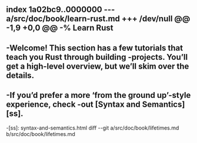 index 1a02bc9..0000000
--- a/src/doc/book/learn-rust.md
+++ /dev/null
@@ -1,9 +0,0 @@
-% Learn Rust
-
-Welcome! This section has a few tutorials that teach you Rust through building
-projects. You’ll get a high-level overview, but we’ll skim over the details.
-
-If you’d prefer a more ‘from the ground up’-style experience, check
-out [Syntax and Semantics][ss].
-
-[ss]: syntax-and-semantics.html
diff --git a/src/doc/book/lifetimes.md b/src/doc/book/lifetimes.md
